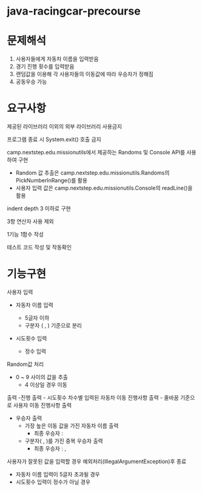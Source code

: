 # java-racingcar-precourse

# 문제해석

1. 사용자들에게 자동차 이름을 입력받음
2. 경기 진행 횟수를 입력받음
3. 랜덤값을 이용해 각 사용자들의 이동값에 따라 우승자가 정해짐
4. 공동우승 가능

# 요구사항
제공된 라이브러리 이외의 외부 라이브러리 사용금지 

프로그램 종료 시 System.exit() 호출 금지


camp.nextstep.edu.missionutils에서 제공하는 Randoms 및 Console API를 사용하여 구현
 - Random 값 추출은 camp.nextstep.edu.missionutils.Randoms의 PickNumberInRange()를 활용
 - 사용자 입력 값은 camp.nextstep.edu.missionutils.Console의 readLine()을 활용

indent depth 3 이하로 구현


3항 연산자 사용 제외


1기능 1함수 작성


테스트 코드 작성 및 작동확인

# 기능구현
사용자 입력 
  - 자동차 이름 입력
    - 5글자 이하
    - 구분자 ( , ) 기준으로 분리
      
  - 시도횟수 입력
    - 정수 입력
      
Random값 처리
  - 0 ~ 9 사이의 값을 추출
    - 4 이상일 경우 이동

출력
  -진행 출력
    - 시도횟수 차수별 입력된 자동차 이동 진행사항 출력 
      - 줄바꿈 기준으로 사용자 이동 진행사항 출력
    
  - 우승자 출력 
    - 가장 높은 이동 값을 가진 자동차 이름 출력
      - 최종 우승자 : <String> 
    - 구분자( , )를 가진 중복 우승자 출력
      - 최종 우승자 : <String> , <String>
    
사용자가 잘못된 값을 입력할 경우 예외처리(IllegalArgumentException)후 종료 
  - 자동차 이름 입력이 5글자 초과될 경우
  - 시도횟수 입력이 정수가 아닐 경우
